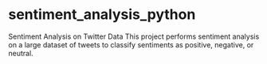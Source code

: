 # sentiment_analysis_python
Sentiment Analysis on Twitter Data  This project performs sentiment analysis on a large dataset of tweets to classify sentiments as positive, negative, or neutral.
